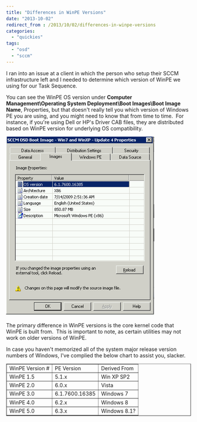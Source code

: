 ```yaml
---
title: "Differences in WinPE Versions"
date: "2013-10-02"
redirect_from : /2013/10/02/differences-in-winpe-versions
categories: 
  - "quickies"
tags: 
  - "osd"
  - "sccm"
---
```


I ran into an issue at a client in which the person who setup their SCCM infrastructure left and I needed to determine which version of WinPE we using for our Task Sequence.

You can see the WinPE OS version under **Computer Management\\Operating System Deployment\\Boot Images\\Boot Image Name**, Properties, but that doesn't really tell you which version of Windows PE you are using, and you might need to know that from time to time.  For instance, if you're using Dell or HP's Driver CAB files, they are distributed based on WinPE version for underlying OS compatibility.
<!--more-->
![](../assets/images/2013/10/images/winpe.png)

The primary difference in WinPE versions is the core kernel code that WinPE is built from.  This is important to note, as certain utilities may not work on older versions of WinPE.

In case you haven't memorized all of the system major release version numbers of Windows, I've complied the below chart to assist you, slacker.

<table border="1" cellspacing="0" cellpadding="0"><tbody><tr><td>WinPE Version #</td><td>PE Version</td><td>Derived From</td></tr><tr><td>WinPE 1.5</td><td>5.1.x</td><td>Win XP SP2</td></tr><tr><td>WinPE 2.0</td><td>6.0.x</td><td>Vista</td></tr><tr><td>WinPE 3.0</td><td>6.1.7600.16385</td><td>Windows 7</td></tr><tr><td>WinPE 4.0</td><td>6.2.x</td><td>Windows 8</td></tr><tr><td>WinPE 5.0</td><td>6.3.x</td><td>Windows 8.1?</td></tr></tbody></table>
